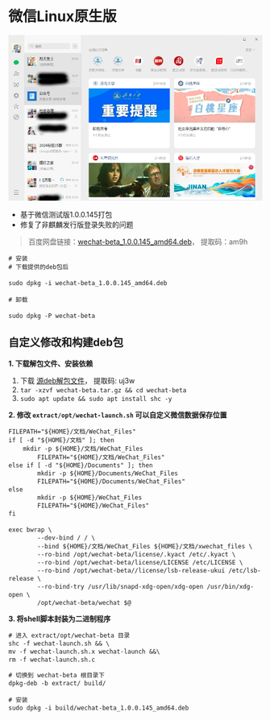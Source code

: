 # 微信Linux原生版

![wechat-beta](../../src/images/wechat-beta.png)

- 基于微信测试版1.0.0.145打包
- 修复了非麒麟发行版登录失败的问题
  
> 百度网盘链接：[wechat-beta_1.0.0.145_amd64.deb](https://pan.baidu.com/s/1F4CCjmCB5a5Md7gF-aMSlQ?pwd=am9h)， 提取码：am9h

```shell
# 安装
# 下载提供的deb包后

sudo dpkg -i wechat-beta_1.0.0.145_amd64.deb

# 卸载

sudo dpkg -P wechat-beta
```

## 自定义修改和构建deb包

**1. 下载解包文件、安装依赖**
1. 下载 [源deb解包文件](https://pan.baidu.com/s/1-VLkAeqsbgVkptbPe6rSkQ?pwd=uj3w)， 提取码: uj3w
2. `tar -xzvf wechat-beta.tar.gz && cd wechat-beta`
3. `sudo apt update && sudo apt install shc -y` 

**2. 修改 `extract/opt/wechat-launch.sh` 可以自定义微信数据保存位置**

```shell
FILEPATH="${HOME}/文档/WeChat_Files"
if [ -d "${HOME}/文档" ]; then
	mkdir -p ${HOME}/文档/WeChat_Files
        FILEPATH="${HOME}/文档/WeChat_Files"
else if [ -d "${HOME}/Documents" ]; then
        mkdir -p ${HOME}/Documents/WeChat_Files
        FILEPATH="${HOME}/Documents/WeChat_Files"
else
        mkdir -p ${HOME}/WeChat_Files
        FILEPATH="${HOME}/WeChat_Files"
fi

exec bwrap \
        --dev-bind / / \
        --bind ${HOME}/文档/WeChat_Files ${HOME}/文档/xwechat_files \
        --ro-bind /opt/wechat-beta/license/.kyact /etc/.kyact \
        --ro-bind /opt/wechat-beta/license/LICENSE /etc/LICENSE \
        --ro-bind /opt/wechat-beta//license/lsb-release-ukui /etc/lsb-release \
        --ro-bind-try /usr/lib/snapd-xdg-open/xdg-open /usr/bin/xdg-open \
        /opt/wechat-beta/wechat $@
```

**3. 将shell脚本封装为二进制程序**

```shell
# 进入 extract/opt/wechat-beta 目录
shc -f wechat-launch.sh && \
mv -f wechat-launch.sh.x wechat-launch &&\
rm -f wechat-launch.sh.c 
```

```shell
# 切换到 wechat-beta 根目录下
dpkg-deb -b extract/ build/

# 安装
sudo dpkg -i build/wechat-beta_1.0.0.145_amd64.deb